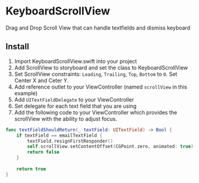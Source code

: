 # KeyboardScrollView
Drag and Drop Scroll View that can handle textfields and dismiss keyboard


## Install
1. Import KeyboardScrollView.swift into your project
2. Add ScrollView to storyboard and set the class to KeyboardScrollView
3. Set ScrollView constraints: `Leading`, `Trailing`, `Top`, `Bottom` to `0`. Set Center X and Ceter Y.
4. Add reference outlet to your ViewController (named `scrollView` in this example)
5. Add `UITextFieldDelegate` to your ViewController
6. Set delegate for each text field that you are using 
7. Add the following code to your ViewController which provides the scrollView with the ability to adjust focus.

```swift
func textFieldShouldReturn(_ textField: UITextField) -> Bool {
	if textField == emailTextField {
		textField.resignFirstResponder()
		self.scrollView.setContentOffset(CGPoint.zero, animated: true)
		return false
	}
	
	return true
}
```
